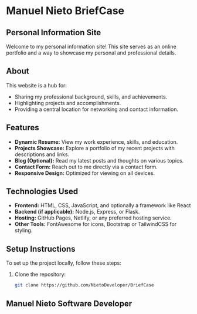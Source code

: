 # Manuel Nieto BriefCase

## Personal Information Site

Welcome to my personal information site! This site serves as an online portfolio and a way to showcase my personal and professional details.

## About

This website is a hub for:
- Sharing my professional background, skills, and achievements.
- Highlighting projects and accomplishments.
- Providing a central location for networking and contact information.

## Features

- **Dynamic Resume:** View my work experience, skills, and education.
- **Projects Showcase:** Explore a portfolio of my recent projects with descriptions and links.
- **Blog (Optional):** Read my latest posts and thoughts on various topics.
- **Contact Form:** Reach out to me directly via a contact form.
- **Responsive Design:** Optimized for viewing on all devices.

## Technologies Used

- **Frontend:** HTML, CSS, JavaScript, and optionally a framework like React
- **Backend (if applicable):** Node.js, Express, or Flask.
- **Hosting:** GitHub Pages, Netlify, or any preferred hosting service.
- **Other Tools:** FontAwesome for icons, Bootstrap or TailwindCSS for styling.

## Setup Instructions

To set up the project locally, follow these steps:

1. Clone the repository:
   ```bash
   git clone https://github.com/NietoDeveloper/BriefCase

##  Manuel Nieto Software Developer 

 